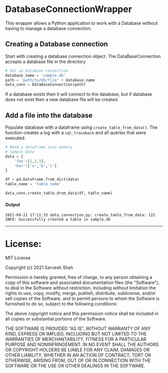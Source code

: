 # DatabaseConnectionWrapper

This wrapper allows a Python application to work with a Database without having to manage a database connection.

## Creating a Database connection
Start with creating a database connection object. The DataBaseConnection accepts a database file in the directory  
```python
# Set up Database connection
database_name = 'sample.db'
path = 'path/to/db/file' + database_name
data_conn = DataBaseConnection(path)
``` 
If a database exists then it will connect to the database, but if database does not exist then a new database file will be created.

## Add a file into the database
Populate database with a dataframe using `create_table_from_data()`. The function creates a log with a `sql_traceback` and all queries that were executed.
```python
# Read a dataframe into memory
# Sample Data
data = {
    'foo':[1,2,3],
    'bar':['a','b','c']
}

df = pd.DataFrame.from_dict(data)
table_name = 'table name'

data_conn.create_table_drom_data(df, table_name)
```
#### Output
```
2021-04-21 17:11:33 data_connection.py: create_table_from_data: 122 INFO: Successfully created a table in sample.db
```


-------
# License: 
MIT License

Copyright (c) 2021 Sarvesh Shah

Permission is hereby granted, free of charge, to any person obtaining a copy
of this software and associated documentation files (the "Software"), to deal
in the Software without restriction, including without limitation the rights
to use, copy, modify, merge, publish, distribute, sublicense, and/or sell
copies of the Software, and to permit persons to whom the Software is
furnished to do so, subject to the following conditions:

The above copyright notice and this permission notice shall be included in all
copies or substantial portions of the Software.

THE SOFTWARE IS PROVIDED "AS IS", WITHOUT WARRANTY OF ANY KIND, EXPRESS OR
IMPLIED, INCLUDING BUT NOT LIMITED TO THE WARRANTIES OF MERCHANTABILITY,
FITNESS FOR A PARTICULAR PURPOSE AND NONINFRINGEMENT. IN NO EVENT SHALL THE
AUTHORS OR COPYRIGHT HOLDERS BE LIABLE FOR ANY CLAIM, DAMAGES OR OTHER
LIABILITY, WHETHER IN AN ACTION OF CONTRACT, TORT OR OTHERWISE, ARISING FROM,
OUT OF OR IN CONNECTION WITH THE SOFTWARE OR THE USE OR OTHER DEALINGS IN THE
SOFTWARE.
